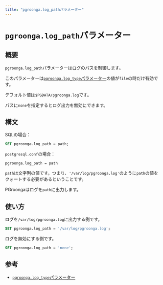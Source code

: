 ```yaml
---
title: "pgroonga.log_pathパラメーター"
---
```


# `pgroonga.log_path`パラメーター

## 概要

`pgroonga.log_path`パラメーターはログのパスを制御します。

このパラメーターは[`pgroonga.log_type`パラメーター](log-type.html)の値が`file`の時だけ有効です。

デフォルト値は`$PGDATA/pgroonga.log`です。

パスに`none`を指定するとログ出力を無効にできます。

## 構文

SQLの場合：

```sql
SET pgroonga.log_path = path;
```

`postgresql.conf`の場合：

```text
pgroonga.log_path = path
```

`path`は文字列の値です。つまり、`'/var/log/pgroonga.log'`のように`path`の値をクォートする必要があるということです。

PGroongaはログを`path`に出力します。

## 使い方

ログを`/var/log/pgroonga.log`に出力する例です。

```sql
SET pgroonga.log_path = '/var/log/pgroonga.log';
```

ログを無効にする例です。

```sql
SET pgroonga.log_path = 'none';
```

## 参考

  * [`pgroonga.log_type`パラメーター](log-type.html)
